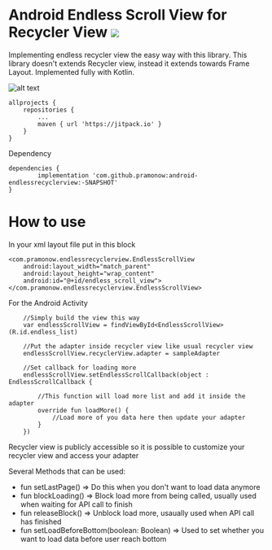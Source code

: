 # Android Endless Scroll View for Recycler View [![](https://jitpack.io/v/pramonow/android-endlessrecyclerview.svg)](https://jitpack.io/#pramonow/android-endlessrecyclerview)

Implementing endless recycler view the easy way with this library. This library doesn't extends Recycler view, instead it extends towards Frame Layout. Implemented fully with Kotlin.

![alt text](https://raw.githubusercontent.com/pramonow/just_images/master/endlessrv.gif)

	allprojects {
		repositories {
			...
			maven { url 'https://jitpack.io' }
		}
	}
  
Dependency

	dependencies {
	        implementation 'com.github.pramonow:android-endlessrecyclerview:-SNAPSHOT'
	}

# How to use

In your xml layout file put in this block

    <com.pramonow.endlessrecyclerview.EndlessScrollView
        android:layout_width="match_parent"
        android:layout_height="wrap_content"
        android:id="@+id/endless_scroll_view">
    </com.pramonow.endlessrecyclerview.EndlessScrollView>

For the Android Activity

        //Simply build the view this way
        var endlessScrollView = findViewById<EndlessScrollView>(R.id.endless_list)

        //Put the adapter inside recycler view like usual recycler view
        endlessScrollView.recyclerView.adapter = sampleAdapter

        //Set callback for loading more
        endlessScrollView.setEndlessScrollCallback(object : EndlessScrollCallback {

            //This function will load more list and add it inside the adapter
            override fun loadMore() {
                //Load more of you data here then update your adapter
            }
        })

Recycler view is publicly accessible so it is possible to customize your recycler view and access your adapter

Several Methods that can be used:
- fun setLastPage() => Do this when you don't want to load data anymore
- fun blockLoading() => Block load more from being called, usually used when waiting for API call to finish
- fun releaseBlock() => Unblock load more, usaually used when API call has finished
- fun setLoadBeforeBottom(boolean: Boolean) => Used to set whether you want to load data before user reach bottom 

